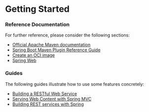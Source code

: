 # Getting Started

### Reference Documentation

For further reference, please consider the following sections:

* [Official Apache Maven documentation](https://maven.apache.org/guides/index.html)
* [Spring Boot Maven Plugin Reference Guide](https://docs.spring.io/spring-boot/docs/2.3.10.RELEASE/maven-plugin/reference/html/)
* [Create an OCI image](https://docs.spring.io/spring-boot/docs/2.3.10.RELEASE/maven-plugin/reference/html/#build-image)
* [Spring Web](https://docs.spring.io/spring-boot/docs/2.4.5/reference/htmlsingle/#boot-features-developing-web-applications)

### Guides

The following guides illustrate how to use some features concretely:

* [Building a RESTful Web Service](https://spring.io/guides/gs/rest-service/)
* [Serving Web Content with Spring MVC](https://spring.io/guides/gs/serving-web-content/)
* [Building REST services with Spring](https://spring.io/guides/tutorials/bookmarks/)

